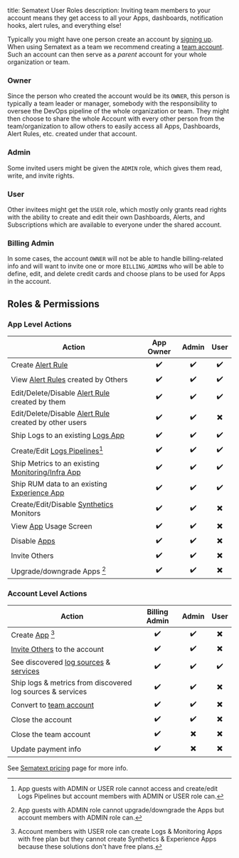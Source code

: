 title: Sematext User Roles
description: Inviting team members to your account means they get access to all your Apps, dashboards, notification hooks, alert rules, and everything else!

Typically you might have one person create an account by [signing up](https://apps.sematext.com/ui/registration). 
When using Sematext as a team we recommend creating a [team account](../team/#team-account).  Such an account can then serve as a _parent_ account for your whole organization or team.  

### Owner
Since the person who created the account would be its `OWNER`, this person
is typically a team leader or manager, somebody with the responsibility to 
oversee the DevOps pipeline of the whole organization or team. They might then choose 
to share the whole Account with every other person from the team/organization 
to allow others to easily access all Apps, Dashboards, Alert Rules, etc. created under that account.

### Admin
Some invited users might be given the `ADMIN` role, which gives
them read, write, and invite rights. 

### User
Other invitees might get the
`USER` role, which mostly only grants read rights with the ability to
create and edit their own Dashboards, Alerts, and Subscriptions which are
available to everyone under the shared account. 

### Billing Admin
In some cases, the account `OWNER` will not be able to handle billing-related 
info and will want to invite one or more `BILLING_ADMIN`s who will be able to define, 
edit, and delete credit cards and choose plans to be used for Apps in the 
account.

## Roles & Permissions

### App Level Actions
Action | App Owner | Admin | User
--- | :---: | :---: | :---:
Create [Alert Rule](https://sematext.com/docs/alerts/) | ✔️ | ✔️ | ✔️
View [Alert Rules](https://sematext.com/docs/alerts/) created by Others | ✔️ | ✔️ | ✔️
Edit/Delete/Disable [Alert Rule](https://sematext.com/docs/alerts/) created by them | ✔️ | ✔️ | ✔️
Edit/Delete/Disable [Alert Rule](https://sematext.com/docs/alerts/) created by other users  | ✔️ | ✔️ | ✖️
Ship Logs to an existing [Logs App](https://sematext.com/docs/logs/)| ✔️ | ✔️ | ✔️
Create/Edit [Logs Pipelines](https://sematext.com/docs/logs/pipelines/)[^note1]| ✔️ | ✔️ | ✔️
Ship Metrics to an existing [Monitoring/Infra App](https://sematext.com/docs/monitoring/) | ✔️ | ✔️ | ✔️
Ship RUM data to an existing [Experience App](https://sematext.com/docs/experience/) | ✔️ | ✔️ | ✔️
Create/Edit/Disable [Synthetics](https://sematext.com/docs/synthetics/getting-started/) Monitors | ✔️ | ✔️ | ✖️
View [App](https://sematext.com/docs/guide/app-guide/) Usage Screen | ✔️ | ✔️ | ✖️
Disable [Apps](https://sematext.com/docs/guide/app-guide/)  | ✔️ | ✔️ | ✖️
Invite Others | ✔️ | ✔️ | ✖️
Upgrade/downgrade Apps [^note2] | ✔️ | ✔️ | ✖️

[^note1]: App guests with ADMIN or USER role cannot access and create/edit Logs Pipelines but account members with ADMIN or USER role can.

[^note2]: App guests with ADMIN role cannot upgrade/downgrade the Apps but account members with ADMIN role can.

### Account Level Actions
Action | Billing Admin | Admin | User 
--- | :---:  | :---: | :---:
Create [App](https://sematext.com/docs/guide/app-guide/) [^note3] | ✔️ | ✔️ | ✖️
[Invite Others](https://sematext.com/docs/team/account-members/) to the account | ✔️ | ✔️ | ✖️
See discovered [log sources](https://sematext.com/docs/logs/discovery/intro/) & [services](https://sematext.com/docs/monitoring/autodiscovery/)  | ✔️ | ✔️ | ✔️
Ship logs & metrics from discovered log sources & services | ✔️ | ✔️ | ✖️
Convert to [team account](https://sematext.com/docs/team/#team-account) | ✔️ | ✔️ | ✖️
Close the account | ✔️ | ✔️ | ✖️
Close the team account | ✔️ | ✖️ | ✖️
Update payment info  | ✔️ | ✖️ | ✖️

[^note3]: Account members with USER role can create Logs & Monitoring Apps with free plan but they cannot create Synthetics & Experience Apps because these solutions don't have free plans.

See [Sematext pricing](https://sematext.com/pricing/) page for more info.


